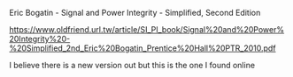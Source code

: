 Eric Bogatin - Signal and Power Integrity - Simplified, Second Edition

https://www.oldfriend.url.tw/article/SI_PI_book/Signal%20and%20Power%20Integrity%20-%20Simplified_2nd_Eric%20Bogatin_Prentice%20Hall%20PTR_2010.pdf

I believe there is a new version out but this is the one I found online

